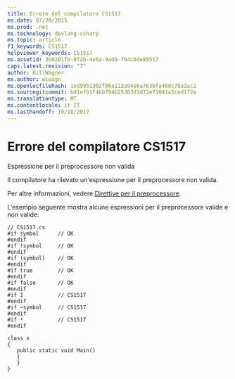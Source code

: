 ```yaml
---
title: Errore del compilatore CS1517
ms.date: 07/20/2015
ms.prod: .net
ms.technology: devlang-csharp
ms.topic: article
f1_keywords: CS1517
helpviewer_keywords: CS1517
ms.assetid: 3b0201fb-8fab-4e6a-9ad9-f04c0de89517
caps.latest.revision: "7"
author: BillWagner
ms.author: wiwagn
ms.openlocfilehash: 1ed9951302f86a112a94e6a763bfa46dc79a3ac2
ms.sourcegitcommit: bd1ef61f4bb794b25383d3d72e71041a5ced172e
ms.translationtype: MT
ms.contentlocale: it-IT
ms.lasthandoff: 10/18/2017
---
```

# <a name="compiler-error-cs1517"></a>Errore del compilatore CS1517
Espressione per il preprocessore non valida  
  
 Il compilatore ha rilevato un'espressione per il preprocessore non valida.  
  
 Per altre informazioni, vedere [Direttive per il preprocessore](../../csharp/language-reference/preprocessor-directives/index.md).  
  
 L'esempio seguente mostra alcune espressioni per il preprocessore valide e non valide:  
  
```  
// CS1517.cs  
#if symbol      // OK  
#endif  
#if !symbol     // OK  
#endif  
#if (symbol)    // OK  
#endif  
#if true        // OK  
#endif  
#if false       // OK  
#endif  
#if 1           // CS1517  
#endif  
#if ~symbol     // CS1517  
#endif  
#if *           // CS1517  
#endif  
  
class x  
{  
   public static void Main()  
   {  
   }  
}  
```
